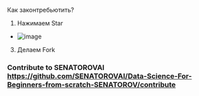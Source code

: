 Как законтребьютить?
1) Нажимаем Star 
- ![image](https://github.com/user-attachments/assets/930c04ae-1bb2-4006-b90f-217ab736d3e8)
3) Делаем Fork


### Contribute to SENATOROVAI https://github.com/SENATOROVAI/Data-Science-For-Beginners-from-scratch-SENATOROV/contribute

